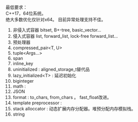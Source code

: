 最低要求：  \
C++17，64位系统。  \
绝大多数优化仅针对x64。 目前异常处理支持不佳。  
1. 非侵入式容器 bitset, B+-tree, basic_vector...
2. 侵入式容器 list, forward_list, lock-free forward_list...
3. 预处理器 
4. compressed_pair\<T, U\>    
5. tuple\<Args...\>   
6. span
7. inline_key
8. uninitialized : aligned_storage_t替代品
9. lazy_initialized\<T\> : 延迟初始化
10. biginteger
11. math : 
12. JSON
13. format : to_chars, from_chars 。 fast_float改进。
14. template preprocessor : 
15. stack alloccator : 动态扩展内存分配器。堆预分配内存模拟栈。
16. string 